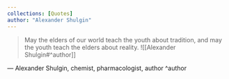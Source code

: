 ```yaml
---
collections: [Quotes]
author: "Alexander Shulgin"
---
```

> May the elders of our world teach the youth about tradition, and may the youth teach the elders about reality.
> ![[Alexander Shulgin#^author]]

— Alexander Shulgin, chemist, pharmacologist, author ^author